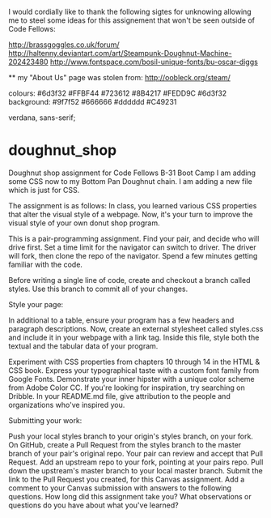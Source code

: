I would cordially like to thank the following sigtes for unknowing allowing me to steel some ideas for this assignement that won't be seen outside of Code Fellows:

 http://brassgoggles.co.uk/forum/
http://haltenny.deviantart.com/art/Steampunk-Doughnut-Machine-202423480
http://www.fontspace.com/bosil-unique-fonts/bu-oscar-diggs

** my "About Us" page was stolen from: http://oobleck.org/steam/

colours: #6d3f32
#FFBF44
#723612
#8B4217
#FEDD9C
#6d3f32
background: #9f7f52
#666666
#dddddd
#C49231

verdana, sans-serif;





# doughnut_shop
Doughnut shop assignment for Code Fellows B-31 Boot Camp
I am adding some CSS now to my Bottom Pan Doughnut chain. I am adding a new file which is just for CSS. 

The assignment is as follows: 
In class, you learned various CSS properties that alter the visual style of a webpage. Now, it's your turn to improve the visual style of your own donut shop program.

This is a pair-programming assignment. Find your pair, and decide who will drive first. Set a time limit for the navigator can switch to driver. The driver will fork, then clone the repo of the navigator. Spend a few minutes getting familiar with the code.

Before writing a single line of code, create and checkout a branch called styles. Use this branch to commit all of your changes.

Style your page:

In additional to a table, ensure your program has a few headers and paragraph descriptions. Now, create an external stylesheet called styles.css and include it in your webpage with a link tag. Inside this file, style both the textual and the tabular data of your program.

Experiment with CSS properties from chapters 10 through 14 in the HTML & CSS book.
Express your typographical taste with a custom font family from Google Fonts.
Demonstrate your inner hipster with a unique color scheme from Adobe Color CC.
If you're looking for inspiration, try searching on Dribble.
In your README.md file, give attribution to the people and organizations who've inspired you.

Submitting your work:

Push your local styles branch to your origin's styles branch, on your fork.
On GitHub, create a Pull Request from the styles branch to the master branch of your pair's original repo.
Your pair can review and accept that Pull Request.
Add an upstream repo to your fork, pointing at your pairs repo.
Pull down the upstream's master branch to your local master branch.
Submit the link to the Pull Request you created, for this Canvas assignment.
Add a comment to your Canvas submission with answers to the following questions.
How long did this assignment take you?
What observations or questions do you have about what you've learned?
